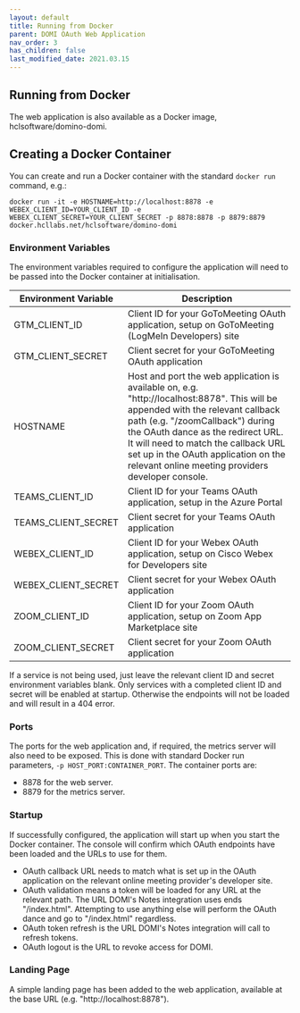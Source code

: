 ```yaml
---
layout: default
title: Running from Docker
parent: DOMI OAuth Web Application
nav_order: 3
has_children: false
last_modified_date: 2021.03.15
---
```


## Running from Docker

The web application is also available as a Docker image, hclsoftware/domino-domi.

## Creating a Docker Container

You can create and run a Docker container with the standard `docker run` command, e.g.:

```docker
docker run -it -e HOSTNAME=http://localhost:8878 -e WEBEX_CLIENT_ID=YOUR_CLIENT_ID -e WEBEX_CLIENT_SECRET=YOUR_CLIENT_SECRET -p 8878:8878 -p 8879:8879 docker.hcllabs.net/hclsoftware/domino-domi
```

### Environment Variables

The environment variables required to configure the application will need to be passed into the Docker container at initialisation.

|Environment Variable  |Description       |
|----------------------|------------------|
|GTM_CLIENT_ID         |Client ID for your GoToMeeting OAuth application, setup on GoToMeeting (LogMeIn Developers) site|
|GTM_CLIENT_SECRET     |Client secret for your GoToMeeting OAuth application|
|HOSTNAME              |Host and port the web application is available on, e.g. "http://localhost:8878". This will be appended with the relevant callback path (e.g. "/zoomCallback") during the OAuth dance as the redirect URL. It will need to match the callback URL set up in the OAuth application on the relevant online meeting providers developer console.|
|TEAMS_CLIENT_ID       |Client ID for your Teams OAuth application, setup in the Azure Portal|
|TEAMS_CLIENT_SECRET   |Client secret for your Teams OAuth application|
|WEBEX_CLIENT_ID       |Client ID for your Webex OAuth application, setup on Cisco Webex for Developers site|
|WEBEX_CLIENT_SECRET   |Client secret for your Webex OAuth application|
|ZOOM_CLIENT_ID        |Client ID for your Zoom OAuth application, setup on Zoom App Marketplace site|
|ZOOM_CLIENT_SECRET    |Client secret for your Zoom OAuth application|

If a service is not being used, just leave the relevant client ID and secret environment variables blank. Only services with a completed client ID and secret will be enabled at startup. Otherwise the endpoints will not be loaded and will result in a 404 error.

### Ports

The ports for the web application and, if required, the metrics server will also need to be exposed. This is done with standard Docker run parameters, `-p HOST_PORT:CONTAINER_PORT`. The container ports are:  
- 8878 for the web server.  
- 8879 for the metrics server.

### Startup

If successfully configured, the application will start up when you start the Docker container. The console will confirm which OAuth endpoints have been loaded and the URLs to use for them.

- OAuth callback URL needs to match what is set up in the OAuth application on the relevant online meeting provider's developer site.
- OAuth validation means a token will be loaded for any URL at the relevant path. The URL DOMI's Notes integration uses ends "/index.html". Attempting to use anything else will perform the OAuth dance and go to "/index.html" regardless.
- OAuth token refresh is the URL DOMI's Notes integration will call to refresh tokens.
- OAuth logout is the URL to revoke access for DOMI.

### Landing Page

A simple landing page has been added to the web application, available at the base URL (e.g. "http://localhost:8878").